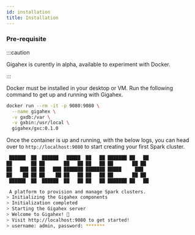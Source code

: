 ```yaml
---
id: installation
title: Installation
---
```


### Pre-requisite

:::caution

Gigahex is curently in alpha, available to experiment with Docker.

:::

Docker must be installed in your desktop or VM. Run the following command to get
up and running with Gigahex.

```bash
docker run --rm -it -p 9080:9080 \
  --name gigahex \
  -v gxdb:/var \
  -v gxbin:/usr/local \
  gigahex/gxc:0.1.0
```

Once the container is up and running, with the below logs, you can head over to
`http://localhost:9080` to start creating your first Spark cluster.

```bash
 ██████  ██  ██████   █████  ██   ██ ███████ ██   ██
██       ██ ██       ██   ██ ██   ██ ██       ██ ██
██   ███ ██ ██   ███ ███████ ███████ █████     ███
██    ██ ██ ██    ██ ██   ██ ██   ██ ██       ██ ██
 ██████  ██  ██████  ██   ██ ██   ██ ███████ ██   ██

 A platform to provision and manage Spark clusters.
> Initializing the Gigahex components
> Initialization completed
> Starting the Gigahex server
> Welcome to Gigahex! 👋
> Visit http://localhost:9080 to get started!
> username: admin, password: *******
```
